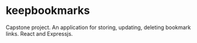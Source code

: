 # keepbookmarks
Capstone project.  An application for storing, updating, deleting bookmark links.  React and Expressjs.
